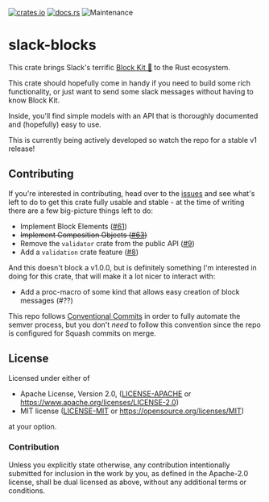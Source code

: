 [![crates.io](https://img.shields.io/crates/v/slack-blocks.svg)](https://crates.io/crates/slack-blocks)
[![docs.rs](https://docs.rs/slack-blocks/badge.svg)](https://docs.rs/slack-blocks/latest)
![Maintenance](https://img.shields.io/badge/maintenance-activly--developed-brightgreen.svg)

# slack-blocks

This crate brings Slack's terrific [Block Kit 🔗] to
the Rust ecosystem.

This crate should hopefully come in handy if you need to
build some rich functionality, or just want to send some
slack messages without having to know Block Kit.

Inside, you'll find simple models with an API that is
thoroughly documented and (hopefully) easy to use.

This is currently being actively developed so watch the repo for a
stable v1 release!

[Block Kit 🔗]: https://api.slack.com/block-kit

## Contributing

If you're interested in contributing, head over to the [issues] and see what's left to
do to get this crate fully usable and stable - at the time of writing there are a few
big-picture things left to do:

- Implement Block Elements ([#61](https://github.com/cakekindel/slack-blocks-rs/issues/61))
- ~~Implement Composition Objects ([#63](https://github.com/cakekindel/slack-blocks-rs/issues/63))~~
- Remove the `validator` crate from the public API ([#9](https://github.com/cakekindel/slack-blocks-rs/issues/9))
- Add a `validation` crate feature ([#8](https://github.com/cakekindel/slack-blocks-rs/issues/8))

And this doesn't block a v1.0.0, but is definitely something I'm interested in doing for this crate,
that will make it a lot nicer to interact with:
- Add a proc-macro of some kind that allows easy creation of block messages (#??)

This repo follows [Conventional Commits] in order to fully automate the semver process,
but you don't _need_ to follow this convention since the repo is configured for Squash
commits on merge.

[issues]: https://github.com/cakekindel/slack-blocks-rs/issues/
[Conventional Commits]: https://www.conventionalcommits.org/en/v1.0.0/

## License

Licensed under either of

* Apache License, Version 2.0, ([LICENSE-APACHE](LICENSE-APACHE) or https://www.apache.org/licenses/LICENSE-2.0)
* MIT license ([LICENSE-MIT](LICENSE-MIT) or https://opensource.org/licenses/MIT)

at your option.

### Contribution

Unless you explicitly state otherwise, any contribution intentionally
submitted for inclusion in the work by you, as defined in the Apache-2.0
license, shall be dual licensed as above, without any additional terms or
conditions.
